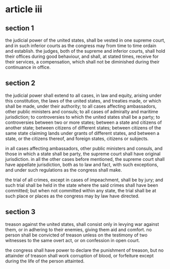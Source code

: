 # article iii

## section 1

the judicial power of the united states, shall be vested in one supreme court, and in such inferior courts as the congress may from time to time ordain and establish. the judges, both of the supreme and inferior courts, shall hold their offices during good behaviour, and shall, at stated times, receive for their services, a compensation, which shall not be diminished during their continuance in office.

## section 2

the judicial power shall extend to all cases, in law and equity, arising under this constitution, the laws of the united states, and treaties made, or which shall be made, under their authority; to all cases affecting ambassadors, other public ministers and consuls; to all cases of admiralty and maritime jurisdiction; to controversies to which the united states shall be a party; to controversies between two or more states; between a state and citizens of another state; between citizens of different states; between citizens of the same state claiming lands under grants of different states, and between a state, or the citizens thereof, and foreign states, citizens or subjects.

in all cases affecting ambassadors, other public ministers and consuls, and those in which a state shall be party, the supreme court shall have original jurisdiction. in all the other cases before mentioned, the supreme court shall have appellate jurisdiction, both as to law and fact, with such exceptions, and under such regulations as the congress shall make.

the trial of all crimes, except in cases of impeachment, shall be by jury; and such trial shall be held in the state where the said crimes shall have been committed; but when not committed within any state, the trial shall be at such place or places as the congress may by law have directed.

## section 3

treason against the united states, shall consist only in levying war against them, or in adhering to their enemies, giving them aid and comfort. no person shall be convicted of treason unless on the testimony of two witnesses to the same overt act, or on confession in open court.

the congress shall have power to declare the punishment of treason, but no attainder of treason shall work corruption of blood, or forfeiture except during the life of the person attainted.
